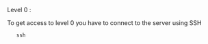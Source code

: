  Level 0 :
 
  To get access to level 0 you have to connect to the server using SSH 
    
       ssh 
